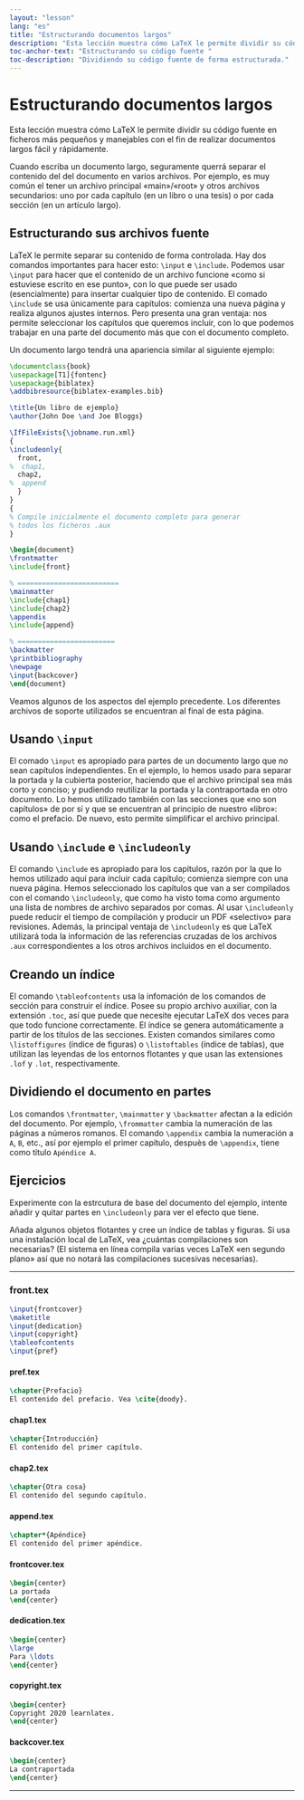 ```yaml
---
layout: "lesson"
lang: "es"
title: "Estructurando documentos largos"
description: "Esta lección muestra cómo LaTeX le permite dividir su código fuente en ficheros más pequeños y manejables con el fin de realizar documentos largos fácil y rápidamente."
toc-anchor-text: "Estructurando su código fuente "
toc-description: "Dividiendo su código fuente de forma estructurada."
---
```


# Estructurando documentos largos

<script>
runlatex.preincludes = {
 "pre0": {
    "pre1": "front.tex",
    "pre2": "pref.tex",
    "pre3": "chap1.tex",
    "pre4": "chap2.tex",
    "pre5": "append.tex",
    "pre6": "frontcover.tex",
    "pre7": "dedication.tex",
    "pre8": "copyright.tex",
    "pre9": "backcover.tex",
   }
}
</script>

<span
  class="summary">Esta lección muestra cómo LaTeX le permite dividir su código fuente en ficheros más pequeños y manejables con el fin de realizar documentos largos fácil y rápidamente.</span>

Cuando escriba un documento largo, seguramente querrá separar el contenido del
del documento en varios archivos. Por ejemplo, es muy común el tener
un archivo principal «main»/«root» y otros archivos secundarios: uno por cada capítulo
(en un libro o una tesis) o por cada sección (en un artículo largo).

## Estructurando sus archivos fuente

LaTeX le permite separar su contenido de forma controlada. Hay dos comandos importantes
para hacer esto: `\input` e `\include`. Podemos usar `\input` para hacer que el contenido
de un archivo funcione «como si estuviese escrito en ese punto», con lo que puede ser 
usado (esencialmente) para insertar cualquier tipo de contenido. El comado `\include` 
se usa únicamente para capítulos: comienza una nueva página y realiza algunos ajustes
internos. Pero presenta una gran ventaja: nos permite seleccionar los capítulos que
queremos incluir, con lo que podemos trabajar en una parte del documento más que con
el documento completo.

Un documento largo tendrá una apariencia similar al siguiente ejemplo:

<!-- pre0 {% raw %} -->
```latex
\documentclass{book}
\usepackage[T1]{fontenc}
\usepackage{biblatex}
\addbibresource{biblatex-examples.bib}

\title{Un libro de ejemplo}
\author{John Doe \and Joe Bloggs}

\IfFileExists{\jobname.run.xml}
{
\includeonly{
  front,
%  chap1,
  chap2,
%  append
  }
}
{
% Compile inicialmente el documento completo para generar
% todos los ficheros .aux
}

\begin{document}
\frontmatter
\include{front}

% =========================
\mainmatter
\include{chap1}
\include{chap2}
\appendix
\include{append}

% ========================
\backmatter
\printbibliography
\newpage
\input{backcover}
\end{document}
```
<!-- {% endraw %} -->

Veamos algunos de los aspectos del ejemplo precedente. Los diferentes archivos de 
soporte utilizados se encuentran al final de esta página.

## Usando `\input`

El comado `\input` es apropiado para partes de un documento largo que _no_ sean capítulos
independientes. En el ejemplo, lo hemos usado para separar la portada y la cubierta 
posterior, haciendo que el archivo principal sea más corto y conciso; y pudiendo
reutilizar la portada y la contraportada en otro documento. Lo hemos utilizado también
con las secciones que «no son capítulos» de por sí y que se encuentran al principio de 
nuestro «libro»: como el prefacio. De nuevo, esto permite simplificar el archivo 
principal.

## Usando `\include` e `\includeonly`

El comando `\include` es apropiado para los capítulos, razón por la que lo hemos utilizado aquí
para incluir cada capítulo; comienza siempre con una nueva página. Hemos seleccionado los
capítulos que van a ser compilados con el comando `\includeonly`, que como ha visto
toma como argumento una lista de nombres de archivo separados por comas. Al usar
`\includeonly` puede reducir el tiempo de compilación y producir un PDF «selectivo» para
revisiones. Además, la principal ventaja de `\includeonly` es que LaTeX utilizará toda
la información de las referencias cruzadas de los archivos `.aux` correspondientes a los 
otros archivos incluidos en el documento.

## Creando un índice

El comando `\tableofcontents` usa la infomación de los comandos de sección
para construir el índice. Posee su propio archivo auxiliar, con la extensión
`.toc`, así que puede que necesite ejecutar LaTeX dos veces para que todo
funcione correctamente. El índice se genera automáticamente a partir de los
títulos de las secciones. Existen comandos similares como `\listoffigures` (índice de
figuras) o `\listoftables` (índice de tablas), que utilizan las leyendas de los entornos
flotantes y que usan las extensiones `.lof` y `.lot`, respectivamente.

## Dividiendo el documento en partes

Los comandos `\frontmatter`, `\mainmatter` y `\backmatter` 
afectan a la edición del documento.
Por ejemplo, `\frommatter` cambia la numeración de las páginas
a números romanos.
El comando `\appendix` cambia la numeración a `A`, `B`, etc.,
así por ejemplo el primer capítulo, despuès de `\appendix`, tiene
como título `Apéndice A`.

## Ejercicios

Experimente con la estrcutura de base del documento del ejemplo,
intente añadir y quitar partes en `\includeonly` para ver el efecto que tiene.

Añada algunos objetos flotantes y cree un índice de tablas y figuras.
Si usa una instalación local de LaTeX, vea ¿cuántas compilaciones son necesarias? (El
sistema en línea compila varias veces LaTeX «en segundo plano» así que no notará
las compilaciones sucesivas necesarias).

----

### front.tex
<!-- pre1 {% raw %} -->
```latex
\input{frontcover}
\maketitle
\input{dedication}
\input{copyright}
\tableofcontents
\input{pref}
```

#### pref.tex
<!-- pre2 {% raw %} -->
```latex
\chapter{Prefacio}
El contenido del prefacio. Vea \cite{doody}.
```
<!-- {% endraw %} -->

#### chap1.tex
<!-- pre3 {% raw %} -->
```latex
\chapter{Introducción}
El contenido del primer capítulo.
```
<!-- {% endraw %} -->

#### chap2.tex
<!-- pre4 {% raw %} -->
```latex
\chapter{Otra cosa}
El contenido del segundo capítulo.
```
<!-- {% endraw %} -->

####  append.tex
<!-- pre5 {% raw %} -->
```latex
\chapter*{Apéndice}
El contenido del primer apéndice.
```
<!-- {% endraw %} -->

#### frontcover.tex
<!-- pre6 {% raw %} -->
```latex
\begin{center}
La portada
\end{center}
```
<!-- {% endraw %} -->

#### dedication.tex
<!-- pre7 {% raw %} -->
```latex
\begin{center}
\large
Para \ldots
\end{center}
```
<!-- {% endraw %} -->

#### copyright.tex
<!-- pre8 {% raw %} -->
```latex
\begin{center}
Copyright 2020 learnlatex.
\end{center}
```
<!-- {% endraw %} -->

#### backcover.tex
<!-- pre9 {% raw %} -->
```latex
\begin{center}
La contraportada
\end{center}
```
<!-- {% endraw %} -->

----
